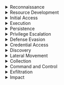 <details><summary>Reconnaissance</summary>
  
---

<details><summary>T1595 – Active Scanning</summary>

<br>

1. High-volume connection attempts (port scanning)

```spl
index=bro sourcetype=corelight_conn
| stats dc(id.resp_p) as ports_scanned, count by id.orig_h
| where ports_scanned > 50 AND count > 100
```

2. Many TCP SYNs with no responses (S0 state)

```spl
index=bro sourcetype=corelight_conn
| where proto="tcp" AND state="S0"
| stats count by id.orig_h, id.resp_h
| where count > 20
```

3. Zeek notices for scanning behavior

```spl
index=bro sourcetype=corelight_notice
| search note="SCAN::Port_Scan"
| stats count by src
```

</details>

<details><summary>T1593 – Search Open Technical Databases (OSINT)</summary>

<br>

1. Outbound DNS queries to OSINT sites

```spl
index=bro sourcetype=corelight_dns
| search query IN ("*.whois.com", "*.shodan.io", "*.censys.io")
| stats count by orig_h, query
```

2. HTTP requests to recon tools

```spl
index=bro sourcetype=corelight_http
| search host IN ("shodan.io", "censys.io", "intelx.io")
| stats count by id.orig_h, host, uri
```

3. SSL connections to public certificate search sites

```spl
index=bro sourcetype=corelight_ssl
| search server_name IN ("*.crt.sh", "*.censys.io")
| stats count by id.orig_h, server_name
```

</details>

<details><summary>T1592 – Gather Victim Host Information</summary>

<br>

1. SMB enumeration of shares or host info

```spl
index=bro sourcetype=corelight_smb
| search smb_cmd="SMB::TREE_CONNECT" OR smb_cmd="SMB::QUERY_INFORMATION"
| stats count by id.orig_h, id.resp_h, smb_cmd
```

2. RPC or WMI behavior (port 135)

```spl
index=bro sourcetype=corelight_conn
| where id.resp_p=135 AND proto="tcp"
| stats count by id.orig_h, id.resp_h
```

3. Kerberos TGS requests to many systems

```spl
index=bro sourcetype=corelight_kerberos
| where request_type="TGS_REQ"
| stats dc(id.resp_h) as host_count by id.orig_h
| where host_count > 5
```

</details>

<details><summary>T1598 – Gather Victim Network Information</summary>

<br>

1. ICMP echo requests (ping sweep)

```spl
index=bro sourcetype=corelight_icmp
| where icmp_type=8
| stats count by id.orig_h, id.resp_h
| where count > 20
```

2. Unusual DNS query types (ANY, TXT)

```spl
index=bro sourcetype=corelight_dns
| where qtype_name IN ("TXT", "ANY")
| stats count by orig_h, query, qtype_name
```

3. Access to infrastructure ports (SNMP, Syslog, Telnet)

```spl
index=bro sourcetype=corelight_conn
| where id.resp_p IN (161, 162, 514, 23)
| stats count by id.orig_h, id.resp_h, id.resp_p
```
</details>
</details>

<details><summary>Resource Development</summary>
  
---

><details><summary>T1584 - Compromise Infrastructure</summary>
>
><br>
>
>1. Multiple Domains Resolve to the same IP.
>```spl
>index=central_summary source=summary_dns_with_answers 
>| stats dc(query) as domain_count by answer 
>| where domain_count > 10 
>```
>2. Rare JA3 and JA3S TLS Fingerprints
>```spl
>index=central_summary source=summary_ssl 
>| stats count by ja3, ja3s, dest_ip 
>| where count < 5 
>```
>3. Unusual HTTP Hosts or Repeating POSTS Requests
>```spl
>index=bro sourcetype=corelight_http 
>| search method=POST 
>| stats count by src_ip, dest_ip, host_header, uri, user_agent 
>| where count > 20 
>```
>4. High Volume, Long-Lived Peer-to-Peer Connections
>```spl
>index=bro sourcetype=corelight_conn 
>| search duration > 300 
>| stats count by src_ip, dest_ip, duration, service 
>| where count > 20 
>```
></details>
</details>

<details><summary>Initial Access</summary>
  
---

<details><summary><strong>T1190 – Exploit Public-Facing Application</strong></summary>

<br>

1. **HTTP 500–599 Errors on External Apps**

```spl
index=bro sourcetype=corelight_http
| where status>=500 AND status<600
| stats count by id.orig_h, uri, status
| sort -count
```

2. **Suspicious POST Requests to Unknown URIs**

```spl
index=bro sourcetype=corelight_http method=POST
| where uri!="*" AND uri!="/"
| stats count by id.orig_h, uri
| where count > 20
```

3. **High Data POSTs to External Apps**

```spl
index=bro sourcetype=corelight_http method=POST
| stats sum(resp_body_len) as data_sent count by id.orig_h, uri
| where data_sent>1000000
```
</details>

<details><summary><strong>T1078 – Valid Accounts</strong></summary>

<br>

1. **Successful Logins via RDP**

```spl
index=bro sourcetype=corelight_rdp
| stats count, avg(duration) as avg_duration by id.orig_h, id.resp_h
| where count > 0
```

2. **Successful SSH Connections**

```spl
index=bro sourcetype=corelight_ssh auth_success=true
| stats count by id.orig_h, id.resp_h
```

3. **SMB Logins Without Failures**

```spl
index=bro sourcetype=corelight_smb smb_cmd="SMB::SESSION_SETUP" smb_status="SUCCESS"
| stats count by id.orig_h, id.resp_h, user
```
</details>

<details><summary><strong>T1566 – Phishing</strong></summary>

<br>

1. **HTTP/S Download of Executable Attachments**

```spl
index=bro sourcetype=corelight_http
| search uri IN ("*.exe","*.scr","*.vbs","*.zip")
| stats count by id.orig_h, uri
```

2. **Email Attachment URLs (If SMTP Logging Exists)**

```spl
index=bro sourcetype=corelight_smtp
| search uri IN ("*.exe","*.zip","*.scr")
| stats count by id.orig_h, uri
```

3. **Suspicious HTTP POST to Rare Domains**

```spl
index=bro sourcetype=corelight_http method=POST
| stats dc(uri) as uri_count by id.orig_h, dest
| where uri_count=1 AND dest!="trusted.domain"
```
</details>

<details><summary><strong>T1199 – Trusted Relationship</strong></summary>

<br>

1. **Inbound VPN-Like UDP Traffic**

```spl
index=bro sourcetype=corelight_conn
| where proto="udp" AND id.resp_p IN (1194, 500, 4500)
| stats sum(orig_bytes) as bytes count by id.orig_h, id.resp_h
| where count>0
```

2. **External TLS Sessions Into Perimeter**

```spl
index=bro sourcetype=corelight_ssl
| where id.orig_h NOT IN ("10.0.0.0/8", "192.168.0.0/16", "172.16.0.0/12")
| stats count by id.orig_h, id.resp_h, server_name
```

3. **Inbound RDP From External Networks**

```spl
index=bro sourcetype=corelight_conn service="rdp"
| where id.orig_h NOT IN ("10.0.0.0/8", "192.168.0.0/16", "172.16.0.0/12")
| stats count by id.orig_h, id.resp_h
```
</details>

<details><summary><strong>T1133 – External Remote Services</strong></summary>

<br>

1. **Inbound RDP Connections from External IPs**

```spl
index=bro sourcetype=corelight_conn
| where service="rdp" AND id.orig_h NOT IN ("10.0.0.0/8","192.168.0.0/16","172.16.0.0/12")
| stats count by id.orig_h, id.resp_h, duration
```

2. **Inbound SSH Sessions from External IPs**

```spl
index=bro sourcetype=corelight_conn
| where service="ssh" AND id.orig_h NOT IN ("10.0.0.0/8","192.168.0.0/16","172.16.0.0/12")
| stats count by id.orig_h, id.resp_h
```

3. **External Access to SMB from Outside**

```spl
index=bro sourcetype=corelight_conn
| where service="smb" AND id.orig_h NOT IN ("10.0.0.0/8","192.168.0.0/16","172.16.0.0/12")
| stats count by id.orig_h, id.resp_h
```

4. **VPN-Like UDP Traffic (e.g., IPsec 500/4500)**

```spl
index=bro sourcetype=corelight_conn
| where proto="udp" AND id.resp_p IN (500,4500)
| stats sum(orig_bytes) as total_bytes, count by id.orig_h, id.resp_h
| where total_bytes > 1000000
```
5. **Remote Admin Ports (22,3389,5985,5986) From External**
```spl
index=bro sourcetype=corelight_conn
| where id.resp_p IN (22,3389,5985,5986)
  AND id.orig_h NOT IN ("10.0.0.0/8","192.168.0.0/16","172.16.0.0/12")
| stats count by id.orig_h, id.resp_h, id.resp_p
```
6. **Long-Lived Connections from External**
```spl
index=bro sourcetype=corelight_conn
| where id.orig_h NOT IN ("10.0.0.0/8","192.168.0.0/16","172.16.0.0/12")
  AND duration > 600
| stats duration, orig_bytes, resp_bytes by id.orig_h, id.resp_h, service
```
</details>
</details>

<details><summary>Execution</summary>
  
---

><details><summary>T1047 - Windows Management Instrumentation</summary>
>  
><br>
>
>- TCP port 135 (RPC/DCOM)
>- High ephemeral port usage after initial bind.
>- Paired host activity (e.g., lateral movement from one internal host to another)
>- Since WMI itself doesn't leave deep footprints in network logs, combining this with host EDR telemetry or Sysmon logs (Event ID 5861) is ideal.
>
>1. Detects RPC/DCOM connections to TCP port 135 — typical of remote WMI execution.
>```spl
>index=bro sourcetype=corelight_conn
>| where id.resp_p=135 AND proto="tcp"
>| stats count, sum(orig_bytes) as bytes_out, sum(resp_bytes) as bytes_in by id.orig_h, id.resp_h
>| sort -count
>```
>
>2. Looks for excessive RPC endpoint usage, which may indicate scripted or automated WMI use.
>```spl
>index=bro sourcetype=corelight_conn
>| where id.resp_p=135 OR id.resp_p=1024 OR id.resp_p=1025 OR id.resp_p > 1024
>| stats count by id.orig_h, id.resp_h, id.resp_p
>| where count > 20
>```
>
>3. Direct detection of known RPC interfaces associated with WMI — if rpc.log is enabled.
>```spl
>index=bro sourcetype=corelight_rpc
>| search ruid IN ("WINMGMT", "WMI", "epmapper")
>| stats count by id.orig_h, id.resp_h, ruid
>```
>
>4. Looks for short-lived, low-data RPC connections — a pattern typical of remote WMI use.
>```spl
>index=bro sourcetype=corelight_conn
>| where id.resp_p=135 AND service!="http" AND service!="ftp"
>| stats count by id.orig_h, id.resp_h, duration, orig_bytes, resp_bytes
>| where duration < 10 AND orig_bytes < 1000 AND resp_bytes < 1000
>```
></details>

</details>

<details><summary>Persistence</summary>
  
---

><details><summary>T1136 - Create Account</summary>
>
><br>
>
>1. Kerberos AS-REQ or TGS-REQ from Previously Unknown Username A newly created domain account may trigger initial Kerberos activity.
>```spl
>index=bro sourcetype=corelight_kerberos
>| stats earliest(_time) as first_seen by client
>| where first_seen >= relative_time(now(), "-1d@d")
>```
>2. LDAP Activity Indicating Account Creation.
>```spl
>index=bro sourcetype=corelight_ldap
>| search query IN ("userPrincipalName", "objectClass=user", "sAMAccountName")
>| stats count by id.orig_h, base_dn, query, result, _time
>```
>3. Suspicious File Access to SAM Hive.
>```spl
>index=bro sourcetype=corelight_smb_files
>| search filename="\\windows\\system32\\config\\sam"
>| stats count by id.orig_h, id.resp_h, filename, action, _time
>```
></details>

><details><summary>T1505 - Server Software Component</summary>
>
><br>
>
>1. Web shells often receive commands via POST.
>```spl
>index=bro sourcetype=corelight_http 
>| search method=POST
>| search uri IN ("*.php*", "*.aspx*", "*.jsp*", "*cmd*", "*eval*", "*shell*")
>| stats count by id.orig_h, id.resp_h, uri, user_agent, method, status_code, _time
>```
>2. Look for indicators in query strings or URIs.
>```spl
>index=bro sourcetype=corelight_http
>| search uri IN ("*cmd=*", "*exec*", "*eval*", "*shell*", "*.php", "*.asp", "*.jsp")
>| stats count by id.orig_h, id.resp_h, uri, user_agent, referrer, status_code, _time
>```
>3. Web shells are often uploaded through file upload features.
>```spl
>index=bro sourcetype=corelight_http 
>| search method=POST uri IN ("*/upload*", "*/admin*", "*/file*", "*.php*", "*.asp*")
>| stats count by id.orig_h, id.resp_h, uri, user_agent, status_code, content_type, _time
>```
>4. Newly Seen Files in Webroot (e.g., .php or .jsp)
>```spl
>index=bro sourcetype=corelight_files 
>| search filename IN ("*.php", "*.jsp", "*.asp", "*.aspx")
>| stats count by id.orig_h, id.resp_h, filename, mime_type, seen_bytes, _time
>```
>5. SMB File Writes to Webroot (If logs available)
>```spl
>index=bro sourcetype=corelight_smb_files 
>| search filename IN ("*.php", "*.asp", "*.jsp") AND action="WRITE"
>| stats count by id.orig_h, id.resp_h, filename, action, _time
>```
>6. Large response sizes from small POSTs (Shell response)
>```spl
>index=bro sourcetype=corelight_http
>| eval ratio=response_body_len/request_body_len 
>| where method="POST" AND ratio > 10
>| stats count by id.orig_h, id.resp_h, uri, user_agent, ratio, _time
>```
></details>
</details>

<details><summary>Privilege Escalation</summary>
  
---

<details><summary>T1548 – Abuse Elevation Control Mechanism</summary>

<br>

1. RPC or DCOM traffic over privileged admin ports

```spl
index=bro sourcetype=corelight_conn
| where id.resp_p IN (135, 445, 5985, 5986)
| stats count by id.orig_h, id.resp_h, id.resp_p
| where count > 10
```

2. RDP sessions combined with admin share access

```spl
index=bro sourcetype=corelight_conn OR sourcetype=corelight_smb
| eval rdp=service="rdp", admin_access=(path IN ("ADMIN$", "C$"))
| stats count by id.orig_h, rdp, admin_access
| where rdp=1 AND admin_access=1
```

3. WMI queries to admin shares or privileged hosts

```spl
index=bro sourcetype=corelight_conn
| where id.resp_p=135 OR service="smb"
| stats count by id.orig_h, id.resp_h, service
| where count > 5
```

</details>

<details><summary>T1055 – Process Injection</summary>

*(Note: network detection here is indirect—watch for tool downloads or RPC commands)*

<br>

1. Tools commonly used for process injection downloaded over HTTP

```spl
index=bro sourcetype=corelight_http
| search uri IN ("*mimikatz*","*powersploit*","*meterpreter*")
| stats count by id.orig_h, uri
```

2. Executable transfers via SMB

```spl
index=bro sourcetype=corelight_files
| search filename IN ("*.exe","*.dll","*.sys")
| stats count by id.orig_h, id.resp_h, filename
```

3. DCOM/RPC sessions with small data transfers (possible remote execution)

```spl
index=bro sourcetype=corelight_conn
| where id.resp_p=135 AND orig_bytes<1000 AND resp_bytes<1000
| stats count by id.orig_h, id.resp_h
```

</details>

<details><summary>T1134 – Access Token Manipulation</summary>

*(Host-level mostly, but monitor network behavior with impersonated sessions)*

<br>

1. New SMB sessions with different user context

```spl
index=bro sourcetype=corelight_smb
| stats dc(user) as distinct_users by id.orig_h, id.resp_h
| where distinct_users > 1
```

2. RDP sessions switching user accounts

```spl
index=bro sourcetype=corelight_rdp
| stats dc(user) as distinct_users by id.orig_h, id.resp_h
| where distinct_users > 1
```

3. Multiple Kerberos ticket requests across services

```spl
index=bro sourcetype=corelight_kerberos
| stats dc(request_type) as ticket_types by id.orig_h
| where ticket_types > 1
```

</details>

<details><summary>T1548.002 – Bypass User Account Control</summary>

*(Network artifacts are weak, but you can monitor related behaviors)*

<br>

1. Download of UAC bypass tools

```spl
index=bro sourcetype=corelight_http
| search uri IN ("*uacme*","*tater*","*elevator*")
| stats count by id.orig_h, uri
```

2. DCOM/RPC with frequent callbacks

```spl
index=bro sourcetype=corelight_conn
| where id.resp_p=135 AND duration < 10
| stats count by id.orig_h, id.resp_h
```

3. SMB access to system folders or admin shares

```spl
index=bro sourcetype=corelight_smb
| search path IN ("C$","ADMIN$")
| stats count by id.orig_h, path
```

</details>

</details>

<details><summary>Defense Evasion</summary>
  
---

><details><summary>T1070 - Indicator Removal</summary>
>  
><br>
>  
>1. Look for file deletion or renaming over SMB shares.
>```spl
>index=bro sourcetype=corelight_files OR sourcetype=corelight_smb_files
>| where action IN ("SMB::DELETE", "SMB::RENAME") OR (seen="F" AND fuid!="-" AND is_orig=true)
>| stats count by id.orig_h, id.resp_h, name, action
>```
>
>2. Look for connections to admin SMB shares, common when scripts or remote access tools are used for cleanup.
>```spl
>index=bro sourcetype=corelight_smb
>| search path IN ("ADMIN$", "C$", "D$", "IPC$")
>| stats count by id.orig_h, id.resp_h, path, user
>```
>
>3. Look for short duration RDP connections. Short bursts of RDP can indicate someone quickly connecting just to clean up.
>```spl
>index=bro sourcetype=corelight_rdp
>| stats count, avg(duration) as avg_duration by id.orig_h, id.resp_h
>| where count > 3 AND avg_duration < 60
>```
>
>4. Detect the downloads of cleanup tools (sdelete, wevtutil, etc.)
>```spl
>index=bro sourcetype=corelight_http
>| search uri IN ("*sdelete*", "*wevtutil*", "*clear_event*", "*wipe*", "*rm.exe*", "*del.exe*")
>| stats count by uri, id.orig_h, id.resp_h, user_agent
>```
>
>5. Detect suspicious SMB file transfers including executables.
>
>```spl
>index=bro sourcetype=corelight_files
>| where mime_type="application/x-dosexec"
>| stats count by id.orig_h, id.resp_h, filename, fuid
>```
>
>6. Find bulk SMB file transfers followed by deletions.
>
>```spl
>index=bro sourcetype=corelight_smb_files
>| stats count(eval(action="SMB::WRITE")) as writes, count(eval(action="SMB::DELETE")) as deletes by id.orig_h, id.resp_h
>| where writes > 10 AND deletes > 5
>```
></details>
>
><details><summary>T1564 - Hide Artifacts</summary>
>  
><br>
>  
>1. Detect unusual Port Usage for Known Protocols.
>```spl
>index=bro sourcetype=corelight_conn
>| eval unusual_port=( (service="http" AND id.resp_p!=80) OR (service="https" AND id.resp_p!=443) )
>| where unusual_port
>| stats count by id.orig_h, id.resp_h, service, id.resp_p
>```
>
>2. Detect suspicious TLS Without SNI (Server Name Indication)
>```spl
>index=bro sourcetype=corelight_ssl
>| where isnull(server_name)
>| stats count by id.orig_h, id.resp_h
>```
>
>3. Detect HTTP with Suspicious User-Agents or Missing Headers
>```spl
>index=bro sourcetype=corelight_http
>| search user_agent="-" OR user_agent="curl*" OR user_agent="python*" OR user_agent="powershell*"
>| stats count by id.orig_h, id.resp_h, user_agent
>```
>
>4. Detect abnormal File Transfers in HTTP with Mismatched MIME Types.
>```spl
>index=bro sourcetype=corelight_http
>| where mime_type!="application/octet-stream" AND uri matches ".exe|.zip|.bin|.dll"
>| stats count by id.orig_h, uri, mime_type
>```
>
>5. Detect covert Channels in DNS (e.g., Data Hidden in Queries).
>```spl
>index=bro sourcetype=corelight_dns
>| where length(query) > 100 OR query matches ".*[0-9a-f]{30,}.*"
>| stats count by id.orig_h, query
>```
>
>6. Detect large Amounts of Encrypted Data Sent Outbound.
>```spl
>index=bro sourcetype=corelight_conn
>| where proto="tcp" AND service IN ("ssl", "https")
>| stats sum(orig_bytes) as sent_bytes by id.orig_h, id.resp_h
>| where sent_bytes > 500000
>```
></details>
</details>

<details><summary>Credential Access</summary>
  
---

><details><summary>T1003 - OS Credential Dumping</summary>
>  
><br>
>
>- Most of these will require host logs for verification.
>1. Detects direct or indirect download of known credential dumping tools via HTTP.
>```spl
>index=bro sourcetype=corelight_http
>| search uri IN ("*mimikatz*", "*procdump*", "*lsass*", "*pwdump*", "*.ps1")
>| stats count by id.orig_h, id.resp_h, uri, user_agent
>```
>
>2. Detect suspicious files transfered via SMB or HTTP. Credential dump files often have .dmp, .bin, or are zipped/encoded.
>```spl
>index=bro sourcetype=corelight_files
>| search filename IN ("*lsass*", "*dump*", "*.dmp", "*.zip", "*.ps1", "*.bin")
>| stats count by id.orig_h, id.resp_h, filename, mime_type
>```
>
>3. Detect dump files being copied or staged for exfil — over 10MB is a red flag.
>```spl
>index=bro sourcetype=corelight_smb_files
>| where action="SMB::WRITE"
>| stats sum(size) as total_bytes, count by id.orig_h, id.resp_h, name
>| where total_bytes > 10000000
>| sort -total_bytes
>```
>
>4. Short, frequent RDP sessions — may be used to quickly run tools like Mimikatz.
>```spl
>index=bro sourcetype=corelight_rdp
>| stats count, avg(duration) as avg_duration by id.orig_h, id.resp_h
>| where count > 3 AND avg_duration < 60
>```
>
>5. Detect dumping SAM/SYSTEM/SECURITY hives remotely may be visible as file access.
>```spl
>index=bro sourcetype=corelight_smb_files
>| search name IN ("*\\system32\\config\\sam", "*\\system32\\config\\system", "*\\config\\security")
>| stats count by id.orig_h, id.resp_h, name
>```
></details>
>
><details><summary>T1110 - Brute Force</summary>
>  
><br>
>  
>1. Detects repeated failed authentication attempts over SMB.
>```spl
>index=bro sourcetype=corelight_smb
>| where smb_cmd="SMB::SESSION_SETUP" AND smb_status!="SUCCESS"
>| stats count by id.orig_h, id.resp_h, user
>| where count > 10
>| sort -count
>```
>
>2. Excessive RDP attempts with short duration may indicate brute-force behavior.
>```spl
>index=bro sourcetype=corelight_rdp
>| stats count, avg(duration) by id.orig_h, id.resp_h
>| where count > 10 AND avg(duration) < 10
>| sort -count
>```
>
>3. Looks for excessive failed SSH logins — common in brute-force scenarios.
>```spl
>index=bro sourcetype=corelight_ssh
>| stats count by id.orig_h, id.resp_h, auth_success
>| where auth_success=false AND count > 10
>```
>
>4. If Corelight's notice.log is enabled, this flags any password guessing or brute-force detections.
>```spl
>index=bro sourcetype=corelight_notice
>| search note IN ("SSH::Password_Guessing", "SMB::Brute_Force", "RDP::Brute_Force")
>| stats count by src, dst, note
>| where count > 5
>```
>5. Identifies a source trying many different hosts — indicative of broad brute-force scanning.
>```spl
>index=bro sourcetype=corelight_conn
>| where service IN ("ssh", "rdp", "smb")
>| stats dc(id.resp_h) as unique_targets, count by id.orig_h
>| where unique_targets > 5 AND count > 20
>```
>6. FTP brute-force is less common today, but still worth monitoring.
>```spl
>index=bro sourcetype=corelight_ftp
>| where reply_code >= 400
>| stats count by id.orig_h, id.resp_h, user
>| where count > 10
>```
></details>

</details>

<details><summary>Discovery</summary>
  
---

><details><summary>T1033 - System Owner & User Discovery</summary>
>
><br>
>
>1. Detect access to SMB IPC$ and ADMIN$ shares (User/Session Probing).
>```spl
>index=bro sourcetype=corelight_smb
>| search path IN ("IPC$", "ADMIN$")
>| stats count by id.orig_h, id.resp_h, path, user
>```
>
>2. WMI queries over RPC (TCP 135) often used to gather system and user info.
>```spl
>index=bro sourcetype=corelight_conn
>| where id.resp_p=135 AND proto="tcp"
>| stats count by id.orig_h, id.resp_h
>| where count > 5
>```
>
>3. Brief RDP logins could be used just to list users/sessions.
>```spl
>index=bro sourcetype=corelight_rdp
>| stats count, avg(duration) as avg_duration by id.orig_h, id.resp_h
>| where count > 3 AND avg_duration < 60
>```
>
>4. Detect kerberos AS-REQ without TGT request (User Probing). Indicates probing for users without actually requesting tickets (Kerberoasting-related discovery).
>```spl
>index=bro sourcetype=corelight_kerberos
>| where request_type="AS_REQ" AND isnull(ticket_id)
>| stats count by id.orig_h, id.resp_h, client, service
>```
>
>5. A single host reaching many others over user-relevant services — may indicate discovery activity.
>```spl
>index=bro sourcetype=corelight_conn
>| where service IN ("smb", "rdp", "rpc")
>| stats dc(id.resp_h) as unique_targets by id.orig_h
>| where unique_targets > 5
>```
></details>
>
><details><summary>T1069 - Permission Groups Discovery</summary>
>
><br>
>
>1. 
>```spl
>index=bro sourcetype=corelight_ldap
>| search base_dn="CN=Users*" OR base_dn="CN=Groups*" OR query IN ("memberOf", "primaryGroupID")
>| stats count by id.orig_h, base_dn, query, result, _time
>```
>2. Suspicious enumeration may cause high volumes of TGS-REQ to services like ldap, cifs, krbtgt, etc.
>```spl
>index=bro sourcetype=corelight_kerberos
>| search service IN ("ldap", "krbtgt", "cifs")
>| stats count by id.orig_h, id.resp_h, client, service, request_type, _time
>```
>3. Common during domain reconnaissance
>```spl
>index=bro sourcetype=corelight_dns 
>| search query IN ("_ldap._tcp.*", "_kerberos._tcp.*", "*dc._msdcs*")
>| stats count by id.orig_h, query, qtype_name, _time
>```
>4. These shares are often accessed during domain enumeration or GPO gathering.
>```spl
>index=bro sourcetype=corelight_smb_mapping
>| search path IN ("\\*\\SYSVOL", "\\*\\NETLOGON")
>| stats count by id.orig_h, id.resp_h, path, share_type, _time
>```
>5. Look for one IP performing a lot of queries.
>```spl
>index=bro sourcetype=corelight_ldap OR sourcetype=corelight_kerberos
>| stats count by id.orig_h, sourcetype, _time
>| where count > 100
>```
>6. Movement of Suspicious Files via SMB
>```spl
>index=zeek sourcetype=zeek_smb_files
>| search filename IN ("\\windows\\system32\\config\\sam", "\\windows\\system32\\config\\system")
>| stats count by id.orig_h, id.resp_h, filename, action, _time
>```
>7. Find High Volume SMB Mapping Commands
>```spl
>index=zeek sourcetype=zeek_smb_mapping
>| stats count by id.orig_h, id.resp_h, path, share_type, _time
>```
></details>
>
><details><summary>T1082 - System Information Discovery</summary>
>  
><br>
>  
>1. 
>```spl
>
>```
>
>2. 
>```spl
>
>```
>
>3. 
>```spl
>
>```
>
>4. 
>```spl
>
>```
></details>

</details>

<details><summary>Lateral Movement</summary>
  
---

<details><summary>T1021 – Remote Services</summary>

<br>

1. SMB session access across internal hosts

```spl
index=bro sourcetype=corelight_smb
| stats count by id.orig_h, id.resp_h, user
| where count > 5
```

2. RDP sessions with multiple internal destinations

```spl
index=bro sourcetype=corelight_rdp
| stats dc(id.resp_h) as targets, count by id.orig_h
| where targets > 1 AND count > 5
```

3. SSH connections between internal systems

```spl
index=bro sourcetype=corelight_ssh auth_success=true
| stats count by id.orig_h, id.resp_h
| where count > 3
```

</details>

<details><summary>T1021.001 – Remote Services: SMB/Windows Admin Shares</summary>

<br>

1. Writes to admin shares on multiple hosts

```spl
index=bro sourcetype=corelight_smb_files
| stats count(eval(action="SMB::WRITE")) as writes by id.orig_h, id.resp_h
| where writes > 10
```

2. SMB TREE\_CONNECT followed by WRITE or DELETE

```spl
index=bro sourcetype=corelight_smb
| stats count(eval(smb_cmd="SMB::TREE_CONNECT")) as connects, count(eval(action="SMB::WRITE")) as writes by id.orig_h, id.resp_h
| where connects > 1 AND writes > 1
```

</details>

<details><summary>T1021.002 – Remote Services: SMB/Windows Admin Shares</summary>

<br>

1. SMB DELETE actions across multiple hosts

```spl
index=bro sourcetype=corelight_smb_files
| stats count(eval(action="SMB::DELETE")) as deletes by id.orig_h, id.resp_h
| where deletes > 5
```

2. Enumeration of ADMIN\$, C\$, IPC\$ shares across hosts

```spl
index=bro sourcetype=corelight_smb
| search path IN ("ADMIN$","C$","IPC$")
| stats dc(id.resp_h) as hosts_accessed by id.orig_h
| where hosts_accessed > 1
```

</details>

<details><summary>T1021.004 – Remote Services: SSH</summary>

<br>

1. Successful SSH connections to multiple hosts

```spl
index=bro sourcetype=corelight_ssh auth_success=true
| stats dc(id.resp_h) as targets by id.orig_h
| where targets > 2
```

2. Frequent short SSH sessions between internal systems

```spl
index=bro sourcetype=corelight_ssh
| stats count(avg(duration)) as avg_duration by id.orig_h, id.resp_h
| where count > 5 AND avg_duration < 30
```

</details>

<details><summary>T1021.005 – Remote Services: VNC</summary>

<br>

1. VNC sessions detected (usually TCP ports 5900–5902)

```spl
index=bro sourcetype=corelight_conn
| where id.resp_p IN (5900,5901,5902)
| stats count by id.orig_h, id.resp_h, id.resp_p
```

2. Multiple VNC connections from same origin

```spl
index=bro sourcetype=corelight_conn
| where id.resp_p IN (5900,5901,5902)
| stats dc(id.resp_h) as targets by id.orig_h
| where targets > 1
```

</details>

<details><summary>T1021.006 – Remote Services: RDP</summary>

<br>

1. RDP sessions to various internal hosts

```spl
index=bro sourcetype=corelight_rdp
| stats dc(id.resp_h) as hosts_accessed by id.orig_h
| where hosts_accessed > 1
```

2. RDP sessions with rapid logins (suspicious)

```spl
index=bro sourcetype=corelight_rdp
| stats count, avg(duration) as avg_duration by id.orig_h, id.resp_h
| where count > 5 AND avg_duration < 30
```

</details>

<details><summary>T1570 – Lateral Tool Transfer</summary>

<br>

1. Transfers of executables via SMB

```spl
index=bro sourcetype=corelight_smb_files
| search mime_type="application/x-dosexec"
| stats count by id.orig_h, id.resp_h, filename
```

2. Downloads of tools (e.g., psexec) via HTTP

```spl
index=bro sourcetype=corelight_http
| search uri IN ("*psexec*","*winexe*","*plink*")
| stats count by id.orig_h, uri
```

</details>
</details>

<details><summary>Collection</summary>
  
---

><details><summary>T1560 - Archive Collected Data</summary>
>  
><br>
>  
>1. 
>```spl
>
>```
>
>2. 
>```spl
>
>```
>
>3. 
>```spl
>
>```
>
>4. 
>```spl
>
>```
></details>

</details>

<details><summary>Command and Control</summary>
  
---

</details>

<details><summary>Exfiltration</summary>
  
---

><details><summary>T1041 - Exfiltration Over C2</summary>
>
><br>
>
>- T1041 often looks like normal traffic—combine these queries with known threat intel or baseline analysis.
>- Look for patterns like regular beacons, unusual data sizes, or traffic to newly registered domains.
>
><br>
>
>1. Detects DNS queries with unusually long domain names, which may be used for exfiltration.
>```spl
>index=bro sourcetype=corelight_dns
>| where length(query) > 100
>| stats count avg(length(query)) by query, orig_h, resp_h
>| where count > 10
>| sort -count
>```
>
>2. Flags hosts repeatedly querying the same domain, which might be tunneling data.
>```spl
>index=bro sourcetype=corelight_dns
>| stats count by orig_h, resp_h, query
>| where count > 100
>| sort -count
>```
>
>3. Detects excessive outbound HTTP POST traffic, which can indicate exfiltration via web.
>```spl
>index=bro sourcetype=corelight_http method=POST
>| stats count avg(resp_body_len) sum(resp_body_len) by orig_h, uri
>| where sum(resp_body_len) > 100000
>| sort -sum(resp_body_len)
>```
>
>4. Finds sessions that last too long and transfer large amounts of data.
>```spl
>index=bro sourcetype=corelight_conn
>| where proto="tcp" AND duration > 300
>| stats count sum(orig_bytes) sum(resp_bytes) by orig_h, resp_h, service
>| where sum(orig_bytes) > 1000000
>| sort -sum(orig_bytes)
>```
>
>5. Detect SSL/TLS Sessions With Anomalous Data Volumes.
>```spl
>index=bro sourcetype=corelight_ssl
>| stats count sum(orig_bytes) sum(resp_bytes) by id.orig_h, id.resp_h, server_name
>| where sum(orig_bytes) > 500000
>| sort -sum(orig_bytes)
>```
></details>
</details>

<details><summary>Impact</summary>
  
---

</details>
